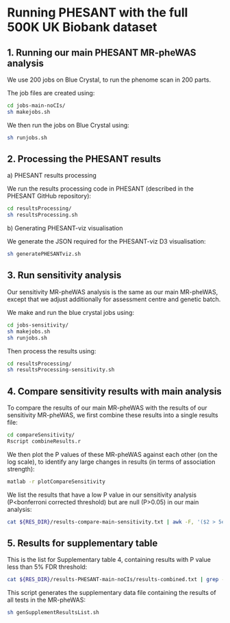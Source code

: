 

# Running PHESANT with the full 500K UK Biobank dataset




## 1. Running our main PHESANT MR-pheWAS analysis

We use 200 jobs on Blue Crystal, to run the phenome scan in 200 parts.

The job files are created using:

```bash
cd jobs-main-noCIs/
sh makejobs.sh
```

We then run the jobs on Blue Crystal using:

```bash
sh runjobs.sh
```


## 2. Processing the PHESANT results


a) PHESANT results processing

We run the results processing code in PHESANT (described in the PHESANT GitHub repository):

```bash
cd resultsProcessing/
sh resultsProcessing.sh
```

b) Generating PHESANT-viz visualisation

We generate the JSON required for the PHESANT-viz D3 visualisation:

```bash
sh generatePHESANTviz.sh
```


## 3. Run sensitivity analysis

Our sensitivity MR-pheWAS analysis is the same as our main MR-pheWAS, except that we adjust additionally for assessment centre and genetic batch.

We make and run the blue crystal jobs using:

```bash
cd jobs-sensitivity/
sh makejobs.sh
sh runjobs.sh
```

Then process the results using:

```bash
cd resultsProcessing/
sh resultsProcessing-sensitivity.sh
```


## 4. Compare sensitivity results with main analysis

To compare the results of our main MR-pheWAS with the results of our sensitivity MR-pheWAS, we first combine these results into a single results file:

```bash
cd compareSensitivity/
Rscript combineResults.r
```

We then plot the P values of these MR-pheWAS against each other (on the log scale), to identify any large changes in results (in terms of association strength):

```bash
matlab -r plotCompareSensitivity
```

We list the results that have a low P value in our sensitivity analysis (P<bonferroni corrected threshold) but are null (P>0.05) in our main analysis:

```bash
cat ${RES_DIR}/results-compare-main-sensitivity.txt | awk -F, '($2 > 5e-2 && $3 < 2.44e-6) {print $0}' | grep -v ',$' | sed 's/,/\t/g' 
```


## 5. Results for supplementary table

This is the list for Supplementary table 4, containing results with P value less than 5% FDR threshold:

```bash
cat ${RES_DIR}/results-PHESANT-main-noCIs/results-combined.txt | grep -v 'varName' | awk -F'\t' '($10=="")' | head -n 519 | awk -F'\t' '{printf "%s \t %.2e \t %.2e \t %s \t %s \n", $1, $4, $7, $8, $9}'
```

This script generates the supplementary data file containing the results of all tests in the MR-pheWAS:

```bash
sh genSupplementResultsList.sh
```

